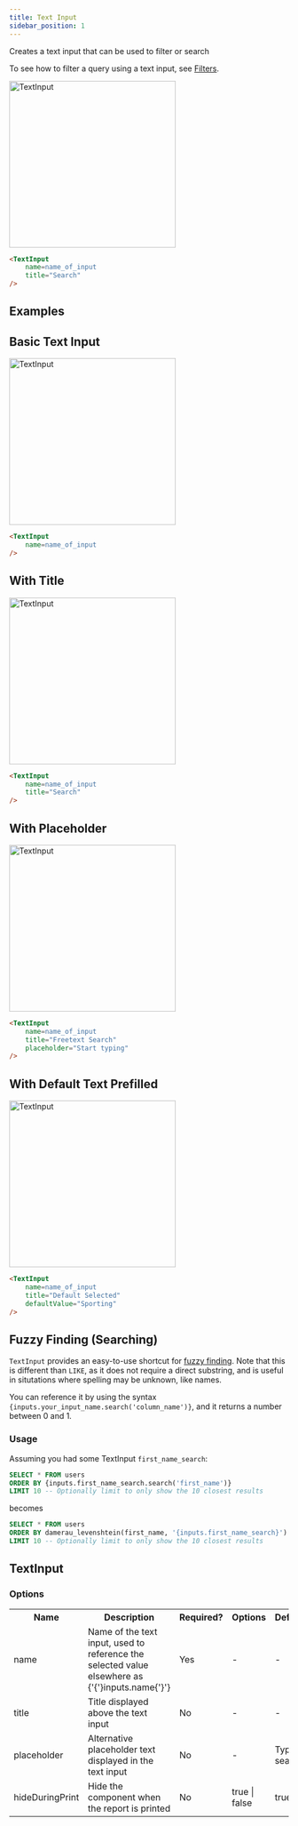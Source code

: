 ```yaml
---
title: Text Input
sidebar_position: 1
---
```


Creates a text input that can be used to filter or search

To see how to filter a query using a text input, see [Filters](/core-concepts/filters).

<img src="/img/text-input.png" alt="TextInput" width="300px"/>

````markdown
<TextInput
    name=name_of_input
    title="Search"
/>
````

## Examples

## Basic Text Input

<img src="/img/text-input-basic.png" alt="TextInput" width="300px"/>

````markdown
<TextInput
    name=name_of_input
/>
````

## With Title

<img src="/img/text-input.png" alt="TextInput" width="300px"/>

````markdown
<TextInput
    name=name_of_input
    title="Search"
/>
````

## With Placeholder

<img src="/img/text-input-placeholder.png" alt="TextInput" width="300px"/>

````markdown
<TextInput
    name=name_of_input
    title="Freetext Search"
    placeholder="Start typing"
/>
````

## With Default Text Prefilled

<img src="/img/text-input-default.png" alt="TextInput" width="300px"/>

````markdown
<TextInput
    name=name_of_input
    title="Default Selected"
    defaultValue="Sporting"
/>
````




## Fuzzy Finding (Searching)


`TextInput` provides an easy-to-use shortcut for [fuzzy finding](https://duckdb.org/docs/sql/functions/char#text-similarity-functions). Note that this is different than `LIKE`, as it does not require a direct substring, and is useful in situtations where spelling may be unknown, like names.

You can reference it by using the syntax `{inputs.your_input_name.search('column_name')}`, and it returns a number between 0 and 1.

### Usage

Assuming you had some TextInput `first_name_search`:

```sql
SELECT * FROM users
ORDER BY {inputs.first_name_search.search('first_name')}
LIMIT 10 -- Optionally limit to only show the 10 closest results
```

becomes

```sql
SELECT * FROM users
ORDER BY damerau_levenshtein(first_name, '{inputs.first_name_search}')
LIMIT 10 -- Optionally limit to only show the 10 closest results
```

## TextInput

### Options

<table>						 
    <tr>	
        <th class='tleft'>Name</th>	
        <th class='tleft'>Description</th>	
        <th>Required?</th>	
        <th>Options</th>	
        <th>Default</th>	
    </tr>
    <tr>	
        <td>name</td>	
        <td>Name of the text input, used to reference the selected value elsewhere as {'{'}inputs.name{'}'}</td>	
        <td class='tcenter'>Yes</td>	
        <td class='tcenter'>-</td>	
        <td class='tcenter'>-</td>
    </tr>
    <tr>	
        <td>title</td>	
        <td>Title displayed above the text input</td>
        <td class='tcenter'>No</td>
        <td class='tcenter'>-</td>
        <td class='tcenter'>-</td>
    </tr>
    <tr>	
        <td>placeholder</td>	
        <td>Alternative placeholder text displayed in the text input</td>
        <td class='tcenter'>No</td>
        <td class='tcenter'>-</td>
        <td class='tcenter'>Type to search</td>
    </tr>
    <tr>	
        <td>hideDuringPrint</td>
        <td>Hide the component when the report is printed</td>
        <td class='tcenter'>No</td>
        <td class='tcenter'>true | false</td>
        <td class='tcenter'>true</td>
    </tr>
</table>